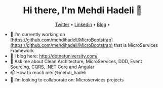 <h1 align="center">Hi there, I'm Mehdi Hadeli 👋</h1>

<p align="center">
  <a href="https://twitter.com/mehdi_hadeli">Twitter</a> •
  <a href="https://www.linkedin.com/in/mehdihadeli/">Linkedin</a> •
  <a href="http://dotnetuniversity.com">Blog</a> •
  <br />
</p>

- 🔭 I’m currently working on [https://github.com/mehdihadeli/MicroBootstrap](https://github.com/mehdihadeli/MicroBootstrap) that is MicroServices Framework
- 📃 I blog here: http://dotnetuniversity.com/
- 💬 Ask me about Clean Architecture, MicroServices, DDD, Event Sourcing, CQRS, .NET Core and Angular
- 📫 How to reach me: @mehdi_hadeli
- 👯 I’m looking to collaborate on: Microservices projects


